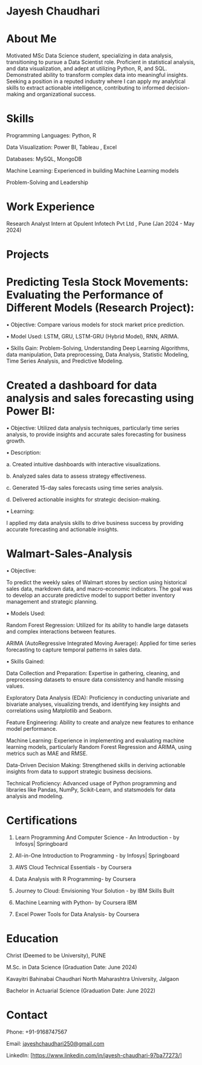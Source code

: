 # Jayesh Chaudhari

# About Me
Motivated MSc Data Science student, specializing in data analysis, transitioning to pursue a Data Scientist 
role. Proficient in statistical analysis, and data visualization, and adept at utilizing Python, R, and SQL. 
Demonstrated ability to transform complex data into meaningful insights. Seeking a position in a reputed 
industry where I can apply my analytical skills to extract actionable intelligence, contributing to informed 
decision-making and organizational success.

# Skills
Programming Languages: Python, R

Data Visualization: Power BI, Tableau , Excel

Databases: MySQL, MongoDB

Machine Learning: Experienced in building Machine Learning models

Problem-Solving and Leadership

# Work Experience

Research Analyst Intern at Opulent Infotech Pvt Ltd , Pune (Jan 2024 - May 2024)

# Projects
# Predicting Tesla Stock Movements: Evaluating the Performance of Different Models (Research Project):

• Objective: Compare various models for stock market price prediction.

• Model Used: LSTM, GRU, LSTM-GRU (Hybrid Model), RNN, ARIMA.

• Skills Gain: Problem-Solving, Understanding Deep Learning Algorithms, data manipulation, 
Data preprocessing, Data Analysis, Statistic Modeling, Time Series Analysis, and Predictive 
Modeling.

# Created a dashboard for data analysis and sales forecasting using Power BI:

• Objective: Utilized data analysis techniques, particularly time series analysis, to provide insights 
and accurate sales forecasting for business growth.

• Description:

a. Created intuitive dashboards with interactive visualizations.

b. Analyzed sales data to assess strategy effectiveness.

c. Generated 15-day sales forecasts using time series analysis.

d. Delivered actionable insights for strategic decision-making.

• Learning:

I applied my data analysis skills to drive business success by providing accurate forecasting and 
actionable insights.

# Walmart-Sales-Analysis

• Objective:

To predict the weekly sales of Walmart stores by section using historical sales data, markdown data, and macro-economic indicators. The goal was to develop an accurate predictive model to support better inventory management and strategic planning.

• Models Used:

Random Forest Regression: Utilized for its ability to handle large datasets and complex interactions between features.

ARIMA (AutoRegressive Integrated Moving Average): Applied for time series forecasting to capture temporal patterns in sales data.

• Skills Gained:

Data Collection and Preparation: Expertise in gathering, cleaning, and preprocessing datasets to ensure data consistency and handle missing values.

Exploratory Data Analysis (EDA): Proficiency in conducting univariate and bivariate analyses, visualizing trends, and identifying key insights and correlations using Matplotlib and Seaborn.

Feature Engineering: Ability to create and analyze new features to enhance model performance.

Machine Learning: Experience in implementing and evaluating machine learning models, particularly Random Forest Regression and ARIMA, using metrics such as MAE and RMSE.

Data-Driven Decision Making: Strengthened skills in deriving actionable insights from data to support strategic business decisions.

Technical Proficiency: Advanced usage of Python programming and libraries like Pandas, NumPy, Scikit-Learn, and statsmodels for data analysis and modeling.

# Certifications

1. Learn Programming And Computer Science - An Introduction - by Infosys| Springboard
   
2. All-in-One Introduction to Programming - by Infosys| Springboard
   
3. AWS Cloud Technical Essentials - by Coursera
   
4. Data Analysis with R Programming- by Coursera
   
5. Journey to Cloud: Envisioning Your Solution - by IBM Skills Built
 
6. Machine Learning with Python- by Coursera IBM
  
7. Excel Power Tools for Data Analysis- by Coursera

# Education

Christ (Deemed to be University), PUNE

M.Sc. in Data Science (Graduation Date: June 2024)

Kavayitri Bahinabai Chaudhari North Maharashtra University, Jalgaon

Bachelor in Actuarial Science (Graduation Date: June 2022)

# Contact

Phone: +91-9168747567

Email: jayeshchaudhari250@gmail.com

LinkedIn: [https://www.linkedin.com/in/jayesh-chaudhari-97ba77273/]

















